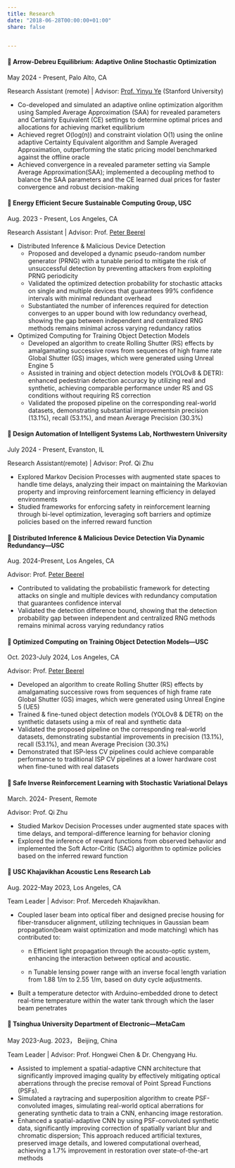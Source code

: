 ```yaml
---
title: Research
date: "2018-06-28T00:00:00+01:00"
share: false


---
```


#### 📝  Arrow-Debreu Equilibrium: Adaptive Online Stochastic Optimization 
May 2024 - Present,  Palo Alto, CA

Research Assistant (remote) | Advisor: [Prof. Yinyu Ye](https://web.stanford.edu/~yyye/index.html) (Stanford University)
- Co-developed and simulated an adaptive online optimization algorithm using Sampled Average Approximation (SAA) for revealed
parameters and Certainty Equivalent (CE) settings to determine optimal prices and allocations for achieving market equilibrium
- Achieved regret O(log(n)) and constraint violation O(1) using the online adaptive Certainty Equivalent algorithm and Sample
Averaged Approximation, outperforming the static pricing model benchmarked against the offline oracle
- Achieved convergence in a revealed parameter setting via Sample Average Approximation(SAA); implemented a decoupling
method to balance the SAA parameters and the CE learned dual prices for faster convergence and robust decision-making

#### 📝  Energy Efficient Secure Sustainable Computing Group, USC 
Aug. 2023 - Present,  Los Angeles, CA

Research Assistant | Advisor: Prof. [Peter Beerel](https://sites.usc.edu/eessc/people/)
- Distributed Inference & Malicious Device Detection
  - Proposed and developed a dynamic pseudo-random number generator (PRNG) with a tunable period to mitigate the risk of
unsuccessful detection by preventing attackers from exploiting PRNG periodicity
  - Validated the optimized detection probability for stochastic attacks on single and multiple devices that guarantees 99%
confidence intervals with minimal redundant overhead
  - Substantiated the number of inferences required for detection converges to an upper bound with low redundancy overhead,
showing the gap between independent and centralized RNG methods remains minimal across varying redundancy ratios
- Optimized Computing for Training Object Detection Models
  - Developed an algorithm to create Rolling Shutter (RS) effects by amalgamating successive rows from sequences of high frame
rate Global Shutter (GS) images, which were generated using Unreal Engine 5
  - Assisted in training and object detection models (YOLOv8 & DETR): enhanced pedestrian detection accuracy by utilizing
real and synthetic, achieving comparable performance under RS and GS conditions without requiring RS correction
  - Validated the proposed pipeline on the corresponding real-world datasets, demonstrating substantial improvementsin precision
(13.1%), recall (53.1%), and mean Average Precision (30.3%)


#### 📝  Design Automation of Intelligent Systems Lab, Northwestern University 
July 2024 - Present, Evanston, IL

Research Assistant(remote) | Advisor: Prof. Qi Zhu
- Explored Markov Decision Processes with augmented state spaces to handle time delays, analyzing their impact on maintaining the
Markovian property and improving reinforcement learning efficiency in delayed environments
- Studied frameworks for enforcing safety in reinforcement learning through bi-level optimization, leveraging soft barriers and
optimize policies based on the inferred reward function


#### 📝  Distributed Inference & Malicious Device Detection Via Dynamic Redundancy—USC  
Aug. 2024-Present, Los Angeles, CA

Advisor: Prof. [Peter Beerel](https://sites.usc.edu/eessc/people/)
- Contributed to validating the probabilistic framework for detecting attacks on single and multiple devices with redundancy computation that guarantees confidence interval
- Validated the detection difference bound, showing that the detection probability gap between independent and centralized RNG methods remains minimal across varying redundancy ratios

 
#### 📝  Optimized Computing on Training Object Detection Models—USC
Oct. 2023-July 2024, Los Angeles, CA

Advisor: Prof. [Peter Beerel](https://sites.usc.edu/eessc/people/)
- Developed an algorithm to create Rolling Shutter (RS) effects by amalgamating successive rows from sequences of high frame rate Global Shutter (GS) images, which were generated using Unreal Engine 5 (UE5)
- Trained & fine-tuned object detection models (YOLOv8 & DETR) on the synthetic datasets using a mix of real and synthetic data
- Validated the proposed pipeline on the corresponding real-world datasets, demonstrating substantial improvements in precision (13.1%), recall (53.1%), and mean Average Precision (30.3%)
- Demonstrated that ISP-less CV pipelines could achieve comparable performance to traditional ISP CV pipelines at a lower hardware cost when fine-tuned with real datasets


#### 📝  Safe Inverse Reinforcement Learning with Stochastic Variational Delays
 March. 2024- Present,  Remote

Advisor: Prof. Qi Zhu
- Studied Markov Decision Processes under augmented state spaces with time delays, and temporal-difference learning for behavior cloning
- Explored the inference of reward functions from observed behavior and implemented the Soft Actor-Critic (SAC) algorithm to optimize policies based on the inferred reward function


#### 📝  USC Khajavikhan Acoustic Lens Research Lab
Aug. 2022-May 2023, Los Angeles, CA

Team Leader | Advisor: Prof. Mercedeh Khajavikhan. 

- Coupled laser beam into optical fiber and designed precise housing for fiber-transducer alignment, utilizing techniques in Gaussian beam propagation(beam waist optimization and mode matching) which has contributed to:

  - n  Efficient light propagation through the acousto-optic system, enhancing the interaction between optical and acoustic.
  
  - n  Tunable lensing power range with an inverse focal length variation from 1.88 1/m to 2.55 1/m, based on duty cycle adjustments.

- Built a temperature detector with Arduino-embedded drone to detect real-time temperature within the water tank through which the laser beam penetrates


#### 📝  Tsinghua University Department of Electronic—MetaCam
May 2023-Aug. 2023， Beijing, China

Team Leader | Advisor: Prof. Hongwei Chen & Dr. Chengyang Hu. 

- Assisted to implement a spatial-adaptive CNN architecture that significantly improved imaging quality by effectively mitigating optical aberrations through the precise removal of Point Spread Functions (PSFs).
- Simulated a raytracing and superposition algorithm to create PSF-convoluted images, simulating real-world optical aberrations for generating synthetic data to train a CNN, enhancing image restoration.
- Enhanced a spatial-adaptive CNN by using PSF-convoluted synthetic data, significantly improving correction of spatially variant blur and chromatic dispersion; This approach reduced artificial textures, preserved image details, and lowered computational overhead, achieving a 1.7% improvement in restoration over state-of-the-art methods
